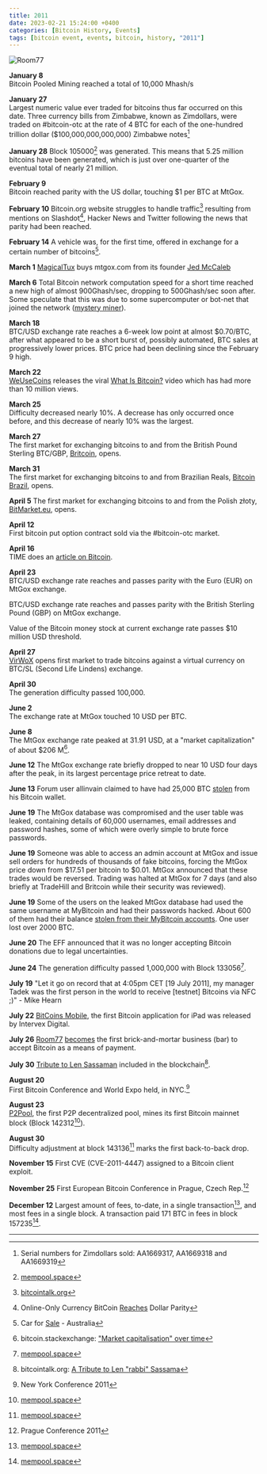 ```yaml
---
title: 2011  
date: 2023-02-21 15:24:00 +0400
categories: [Bitcoin History, Events]
tags: [bitcoin event, events, bitcoin, history, "2011"]
---
```


![Room77](https://nostr.build/i/nostr.build_9cd1c595b841e85d4dd42bfaeabbe0cc6f00238ede56577f9c15b511c2211c25.gif)

**January 8**	
Bitcoin Pooled Mining reached a total of 10,000 Mhash/s

**January 27**	
Largest numeric value ever traded for bitcoins thus far occurred on this date. Three currency bills from Zimbabwe, known as Zimdollars, were traded on #bitcoin-otc at the rate of 4 BTC for each of the one-hundred trillion dollar ($100,000,000,000,000) Zimbabwe notes[^1]

**January 28** 
Block 105000[^2] was generated. This means that 5.25 million bitcoins have been generated, which is just over one-quarter of the eventual total of nearly 21 million.

**February 9**	
Bitcoin reached parity with the US dollar, touching $1 per BTC at MtGox.

**February 10**	
Bitcoin.org website struggles to handle traffic[^3] resulting from mentions on Slashdot[^4], Hacker News and Twitter following the news that parity had been reached.

**February 14**	
A vehicle was, for the first time, offered in exchange for a certain number of bitcoins[^5].

**March 1**	
[MagicalTux](https://en.bitcoin.it/wiki/MagicalTux) buys mtgox.com from its founder [Jed McCaleb](https://en.bitcoin.it/wiki/Jed_McCaleb)

**March 6**	
Total Bitcoin network computation speed for a short time reached a new high of almost 900Ghash/sec, dropping to 500Ghash/sec soon after. Some speculate that this was due to some supercomputer or bot-net that joined the network ([mystery miner](http://bitcoin.atspace.com/mysteryminer.html)).

**March 18**	
BTC/USD exchange rate reaches a 6-week low point at almost $0.70/BTC, after what appeared to be a short burst of, possibly automated, BTC sales at progressively lower prices. BTC price had been declining since the February 9 high.

**March 22**	
[WeUseCoins](https://www.weusecoins.com/) releases the viral [What Is Bitcoin?](https://youtu.be/Um63OQz3bjo) video which has had more than 10 million views.

**March 25**	
Difficulty decreased nearly 10%. A decrease has only occurred once before, and this decrease of nearly 10% was the largest.

**March 27**	
The first market for exchanging bitcoins to and from the British Pound Sterling BTC/GBP, [Britcoin](https://en.bitcoin.it/wiki/Britcoin), opens.

**March 31**	
The first market for exchanging bitcoins to and from Brazilian Reals, [Bitcoin Brazil](https://en.bitcoin.it/wiki/Bitcoin_Brazil), opens.

**April 5**	
The first market for exchanging bitcoins to and from the Polish złoty, [BitMarket.eu](https://en.bitcoin.it/wiki/BitMarket.eu), opens.

**April 12**	
First bitcoin put option contract sold via the #bitcoin-otc market.

**April 16**	
TIME does an [article on Bitcoin](http://techland.time.com/2011/04/16/online-cash-bitcoin-could-challenge-governments/).

**April 23**	
BTC/USD exchange rate reaches and passes parity with the Euro (EUR) on MtGox exchange.

BTC/USD exchange rate reaches and passes parity with the British Sterling Pound (GBP) on MtGox exchange.

Value of the Bitcoin money stock at current exchange rate passes $10 million USD threshold.

**April 27**	
[VirWoX](https://en.bitcoin.it/wiki/VirWoX) opens first market to trade bitcoins against a virtual currency on BTC/SL (Second Life Lindens) exchange.

**April 30**	
The generation difficulty passed 100,000.

**June 2**	
The exchange rate at MtGox touched 10 USD per BTC.

**June 8**	
The MtGox exchange rate peaked at 31.91 USD, at a "market capitalization" of about $206 M[^6].

**June 12**	
The MtGox exchange rate briefly dropped to near 10 USD four days after the peak, in its largest percentage price retreat to date.

**June 13**	
Forum user allinvain claimed to have had 25,000 BTC [stolen](http://forum.bitcoin.org/index.php?topic=16457.0) from his Bitcoin wallet.

**June 19**	
The MtGox database was compromised and the user table was leaked, containing details of 60,000 usernames, email addresses and password hashes, some of which were overly simple to brute force passwords.

**June 19**	
Someone was able to access an admin account at MtGox and issue sell orders for hundreds of thousands of fake bitcoins, forcing the MtGox price down from $17.51 per bitcoin to $0.01. MtGox announced that these trades would be reversed. Trading was halted at MtGox for 7 days (and also briefly at TradeHill and Britcoin while their security was reviewed).

**June 19**	
Some of the users on the leaked MtGox database had used the same username at MyBitcoin and had their passwords hacked. About 600 of them had their balance [stolen from their MyBitcoin accounts](http://forum.bitcoin.org/index.php?topic=22221.msg279396#msg279396). One user lost over 2000 BTC.

**June 20**	
The EFF announced that it was no longer accepting Bitcoin donations due to legal uncertainties.

**June 24**	
The generation difficulty passed 1,000,000 with Block 133056[^7].

**July 19**	
"Let it go on record that at 4:05pm CET [19 July 2011], my manager Tadek was the first person in the world to receive [testnet] Bitcoins via NFC ;)" - Mike Hearn

**July 22**	
[BitCoins Mobile](https://en.bitcoin.it/wiki/BitCoins_Mobile), the first Bitcoin application for iPad was released by Intervex Digital.

**July 26**	
[Room77](http://www.room77.de/) [becomes](https://bitcointalk.org/index.php?topic=32162.0) the first brick-and-mortar business (bar) to accept Bitcoin as a means of payment.

**July 30**	
[Tribute to Len Sassaman](https://pastebin.com/raw/BUB3dygQ) included in the blockchain[^8].

**August 20**	
First Bitcoin Conference and World Expo held, in NYC.[^9]

**August 23**	
[P2Pool](https://en.bitcoin.it/wiki/P2Pool), the first P2P decentralized pool, mines its first Bitcoin mainnet block (Block 142312[^10]).

**August 30**	
Difficulty adjustment at block 143136[^11] marks the first back-to-back drop.

**November 15**	
First CVE (CVE-2011-4447) assigned to a Bitcoin client exploit.

**November 25**	
First European Bitcoin Conference in Prague, Czech Rep.[^12]

**December 12**	
Largest amount of fees, to-date, in a single transaction[^13], and most fees in a single block. A transaction paid 171 BTC in fees in block 157235[^14].

***

[^1]: Serial numbers for Zimdollars sold: AA1669317, AA1669318 and AA1669319

[^2]: [mempool.space](https://mempool.space/block/00000000000291ce28027faea320c8d2b054b2e0fe44a773f3eefb151d6bdc97)

[^3]: [bitcointalk.org](https://bitcointalk.org/index.php?topic=3444.0)

[^4]: Online-Only Currency BitCoin [Reaches](http://news.slashdot.org/story/11/02/10/189246/Online-Only-Currency-BitCoin-Reaches-Dollar-Parity) Dollar Parity

[^5]: Car for [Sale](https://bitcointalk.org/index.php?topic=3485.0) - Australia

[^6]: bitcoin.stackexchange: ["Market capitalisation" over time](https://bitcoin.stackexchange.com/questions/2047/market-capitalization-over-time)

[^7]: [mempool.space](https://mempool.space/block/000000000000047846f0776c901542540d555b9861cee16e9788611a3aef333a)

[^8]: bitcointalk.org: [A Tribute to Len "rabbi" Sassama](https://bitcointalk.org/index.php?topic=33618.msg420597#msg420597)

[^9]: New York Conference 2011

[^10]: [mempool.space](https://mempool.space/block/000000000000046acff93b0e76cd10490551bf871ce9ac9fad62e67a07ff1d1e)

[^11]: [mempool.space](https://mempool.space/block/000000000000082e8dea125fbd7c2cb326a90f9bda166e9b8366034447e67e86)

[^12]: Prague Conference 2011

[^13]: [mempool.space](https://mempool.space/tx/1d7749c65c90c32f5e2c036217a2574f3f4403da39174626b246eefa620b58d9)

[^14]: [mempool.space](https://mempool.space/block/00000000000009736897988613310282732f87d22a22533940d3d986257d90e1)

